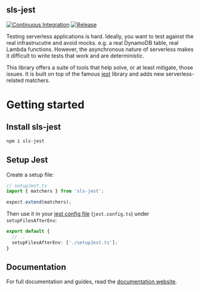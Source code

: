 ## sls-jest

[![Continuous Integration](https://github.com/serverless-guru/sls-jest/actions/workflows/ci.yml/badge.svg)](https://github.com/serverless-guru/sls-jest/actions/workflows/ci.yml) [![Release](https://github.com/serverless-guru/sls-jest/actions/workflows/release.yml/badge.svg)](https://github.com/serverless-guru/sls-jest/actions/workflows/release.yml)

Testing serverless applications is hard. Ideally, you want to test against the real infrastrucutre and avoid mocks. e.g. a real DynamoDB table, real Lambda functions. However, the asynchronous nature of serverless makes it difficult to write tests that work and are deterministic.

This library offers a suite of tools that help solve, or at least mitigate, those issues. It is built on top of the famous [jest](https://jestjs.io/docs/getting-started) library and adds new serverless-related matchers.

# Getting started

## Install sls-jest

```bash
npm i sls-jest
```

## Setup Jest

Create a setup file:

```typescript
// setupJest.ts
import { matchers } from 'sls-jest';

expect.extend(matchers);
```

Then use it in your [jest config file](https://jestjs.io/docs/configuration) (`jest.config.ts`) under `setupFilesAfterEnv`:

```typescript
export default {
  // ..
  setupFilesAfterEnv: ['./setupJest.ts'];
}
```

## Documentation

For full documentation and guides, read the [documentation website](https://serverlessguru.gitbook.io/sls-jest/).
